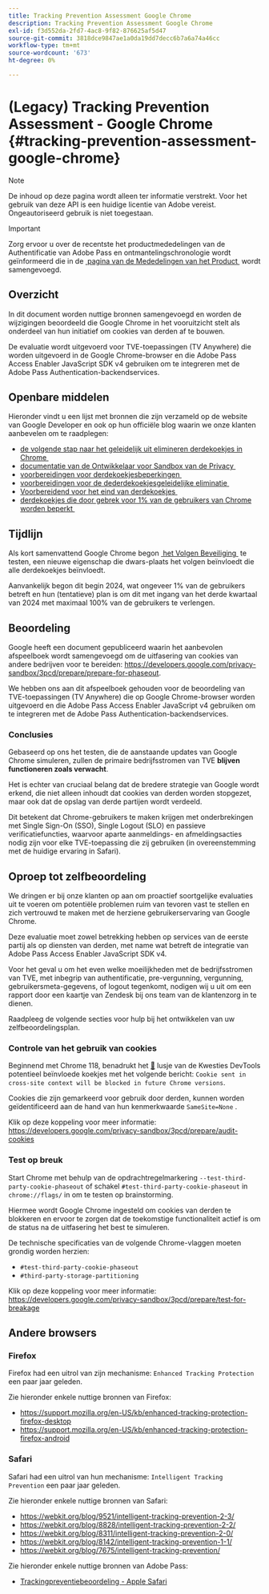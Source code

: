 ```yaml
---
title: Tracking Prevention Assessment Google Chrome
description: Tracking Prevention Assessment Google Chrome
exl-id: f3d552da-2fd7-4ac8-9f82-876625af5d47
source-git-commit: 3818dce9847ae1a0da19dd7decc6b7a6a74a46cc
workflow-type: tm+mt
source-wordcount: '673'
ht-degree: 0%

---
```


# (Legacy) Tracking Prevention Assessment - Google Chrome {#tracking-prevention-assessment-google-chrome}

>[!NOTE]
>
>De inhoud op deze pagina wordt alleen ter informatie verstrekt. Voor het gebruik van deze API is een huidige licentie van Adobe vereist. Ongeautoriseerd gebruik is niet toegestaan.

>[!IMPORTANT]
>
> Zorg ervoor u over de recentste het productmededelingen van de Authentificatie van Adobe Pass en ontmantelingschronologie wordt geïnformeerd die in de [&#x200B; pagina van de Mededelingen van het Product &#x200B;](/help/authentication/product-announcements.md) wordt samengevoegd.

## Overzicht

In dit document worden nuttige bronnen samengevoegd en worden de wijzigingen beoordeeld die Google Chrome in het vooruitzicht stelt als onderdeel van hun initiatief om cookies van derden af te bouwen.

De evaluatie wordt uitgevoerd voor TVE-toepassingen (TV Anywhere) die worden uitgevoerd in de Google Chrome-browser en die Adobe Pass Access Enabler JavaScript SDK v4 gebruiken om te integreren met de Adobe Pass Authentication-backendservices.

## Openbare middelen

Hieronder vindt u een lijst met bronnen die zijn verzameld op de website van Google Developer en ook op hun officiële blog waarin we onze klanten aanbevelen om te raadplegen:

* [&#x200B; de volgende stap naar het geleidelijk uit elimineren derdekoekjes in Chrome &#x200B;](https://blog.google/products/chrome/privacy-sandbox-tracking-protection/)
* [&#x200B; documentatie van de Ontwikkelaar voor Sandbox van de Privacy &#x200B;](https://developers.google.com/privacy-sandbox)
* [&#x200B; voorbereidingen voor derdekoekjesbeperkingen &#x200B;](https://developers.google.com/privacy-sandbox/3pcd)
* [&#x200B; voorbereidingen voor de dederdekoekjesgeleidelijke eliminatie &#x200B;](https://developers.google.com/privacy-sandbox/3pcd/prepare/prepare-for-phaseout)
* [&#x200B; Voorbereidend voor het eind van derdekoekjes &#x200B;](https://developers.google.com/privacy-sandbox/blog/cookie-countdown-2023oct)
* [&#x200B; derdekoekjes die door gebrek voor 1% van de gebruikers van Chrome worden beperkt &#x200B;](https://developers.google.com/privacy-sandbox/blog/cookie-countdown-2024jan)

## Tijdlijn

Als kort samenvattend Google Chrome begon [&#x200B; het Volgen Beveiliging &#x200B;](https://privacysandbox.com/) te testen, een nieuwe eigenschap die dwars-plaats het volgen beïnvloedt die alle derdekoekjes beïnvloedt.

Aanvankelijk begon dit begin 2024, wat ongeveer 1% van de gebruikers betreft en hun (tentatieve) plan is om dit met ingang van het derde kwartaal van 2024 met maximaal 100% van de gebruikers te verlengen.

## Beoordeling

Google heeft een document gepubliceerd waarin het aanbevolen afspeelboek wordt samengevoegd om de uitfasering van cookies van andere bedrijven voor te bereiden: https://developers.google.com/privacy-sandbox/3pcd/prepare/prepare-for-phaseout.

We hebben ons aan dit afspeelboek gehouden voor de beoordeling van TVE-toepassingen (TV Anywhere) die op Google Chrome-browser worden uitgevoerd en die Adobe Pass Access Enabler JavaScript v4 gebruiken om te integreren met de Adobe Pass Authentication-backendservices.

### Conclusies

Gebaseerd op ons het testen, die de aanstaande updates van Google Chrome simuleren, zullen de primaire bedrijfsstromen van TVE **blijven functioneren zoals verwacht**.

Het is echter van cruciaal belang dat de bredere strategie van Google wordt erkend, die niet alleen inhoudt dat cookies van derden worden stopgezet, maar ook dat de opslag van derde partijen wordt verdeeld.

Dit betekent dat Chrome-gebruikers te maken krijgen met onderbrekingen met Single Sign-On (SSO), Single Logout (SLO) en passieve verificatiefuncties, waarvoor aparte aanmeldings- en afmeldingsacties nodig zijn voor elke TVE-toepassing die zij gebruiken (in overeenstemming met de huidige ervaring in Safari).

## Oproep tot zelfbeoordeling

We dringen er bij onze klanten op aan om proactief soortgelijke evaluaties uit te voeren om potentiële problemen ruim van tevoren vast te stellen en zich vertrouwd te maken met de herziene gebruikerservaring van Google Chrome.

Deze evaluatie moet zowel betrekking hebben op services van de eerste partij als op diensten van derden, met name wat betreft de integratie van Adobe Pass Access Enabler JavaScript SDK v4.

Voor het geval u om het even welke moeilijkheden met de bedrijfsstromen van TVE, met inbegrip van authentificatie, pre-vergunning, vergunning, gebruikersmeta-gegevens, of logout tegenkomt, nodigen wij u uit om een rapport door een kaartje van Zendesk bij ons team van de klantenzorg in te dienen.

Raadpleeg de volgende secties voor hulp bij het ontwikkelen van uw zelfbeoordelingsplan.

### Controle van het gebruik van cookies

Beginnend met Chrome 118, benadrukt het [&#128279;](https://developer.chrome.com/docs/devtools/issues/) lusje van de Kwesties DevTools potentieel beïnvloede koekjes met het volgende bericht: `Cookie sent in cross-site context will be blocked in future Chrome versions`.

Cookies die zijn gemarkeerd voor gebruik door derden, kunnen worden geïdentificeerd aan de hand van hun kenmerkwaarde `SameSite=None` .

Klik op deze koppeling voor meer informatie: https://developers.google.com/privacy-sandbox/3pcd/prepare/audit-cookies

### Test op breuk

Start Chrome met behulp van de opdrachtregelmarkering `--test-third-party-cookie-phaseout` of schakel `#test-third-party-cookie-phaseout` in `chrome://flags/` in om te testen op brainstorming.

Hiermee wordt Google Chrome ingesteld om cookies van derden te blokkeren en ervoor te zorgen dat de toekomstige functionaliteit actief is om de status na de uitfasering het best te simuleren.

De technische specificaties van de volgende Chrome-vlaggen moeten grondig worden herzien:

* `#test-third-party-cookie-phaseout`
* `#third-party-storage-partitioning`

Klik op deze koppeling voor meer informatie: https://developers.google.com/privacy-sandbox/3pcd/prepare/test-for-breakage

## Andere browsers

### Firefox

Firefox had een uitrol van zijn mechanisme: `Enhanced Tracking Protection` een paar jaar geleden.

Zie hieronder enkele nuttige bronnen van Firefox:

* https://support.mozilla.org/en-US/kb/enhanced-tracking-protection-firefox-desktop
* https://support.mozilla.org/en-US/kb/enhanced-tracking-protection-firefox-android

### Safari

Safari had een uitrol van hun mechanisme: `Intelligent Tracking Prevention` een paar jaar geleden.

Zie hieronder enkele nuttige bronnen van Safari:

* https://webkit.org/blog/9521/intelligent-tracking-prevention-2-3/
* https://webkit.org/blog/8828/intelligent-tracking-prevention-2-2/
* https://webkit.org/blog/8311/intelligent-tracking-prevention-2-0/
* https://webkit.org/blog/8142/intelligent-tracking-prevention-1-1/
* https://webkit.org/blog/7675/intelligent-tracking-prevention/

Zie hieronder enkele nuttige bronnen van Adobe Pass:

* [Trackingpreventiebeoordeling - Apple Safari](tracking-prevention-assessment-apple-safari.md)
